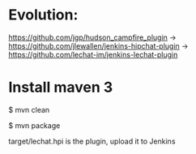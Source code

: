 # Evolution:

https://github.com/jgp/hudson_campfire_plugin ->
https://github.com/jlewallen/jenkins-hipchat-plugin ->
https://github.com/lechat-im/jenkins-lechat-plugin

# Install maven 3

$ mvn clean

$ mvn package

target/lechat.hpi is the plugin, upload it to Jenkins
